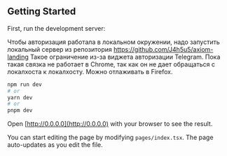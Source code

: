 ## Getting Started

First, run the development server:

Чтобы авторизация работала в локальном окружении, надо запустить локальный сервер из репозитория https://github.com/J4h5u5/axiom-landing
Такое ограничение из-за виджета авторизации Telegram.
Пока такая связка не работает в Chrome, так как он не дает обращаться с локалхоста к локалхосту. Можно отлаживать в Firefox.

```bash
npm run dev
# or
yarn dev
# or
pnpm dev
```

Open [http://0.0.0.0](http://0.0.0.0) with your browser to see the result.

You can start editing the page by modifying `pages/index.tsx`. The page auto-updates as you edit the file.
